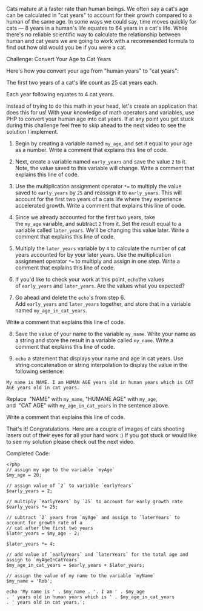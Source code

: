 Cats mature at a faster rate than human beings. We often say a cat's age can be calculated in "cat years" to account for their growth compared to a human of the same age. In some ways we could say, time moves quickly for cats — 8 years in a human's life equates to 64 years in a cat's life. While there's no reliable scientific way to calculate the relationship between human and cat years we are going to work with a recommended formula to find out how old would you be if you were a cat.

Challenge: Convert Your Age to Cat Years

Here's how you convert your age from "human years" to "cat years":

The first two years of a cat's life count as 25 cat years each.

Each year following equates to 4 cat years.

Instead of trying to do this math in your head, let's create an application that does this for us! With your knowledge of math operators and variables, use PHP to convert your human age into cat years. If at any point you get stuck during this challenge feel free to skip ahead to the next video to see the solution I implement.

1. Begin by creating a variable named `my_age`, and set it equal to your age as a number. Write a comment that explains this line of code.

2. Next, create a variable named `early_years` and save the value `2` to it. Note, the value saved to this variable will change. Write a comment that explains this line of code.

3. Use the multiplication assignment operator `*=` to multiply the value saved to `early_years` by `25` and reassign it to `early_years`. This will account for the first two years of a cats life where they experience accelerated growth. Write a comment that explains this line of code.

4. Since we already accounted for the first two years, take the `my_age` variable, and subtract `2` from it. Set the result equal to a variable called `later_years`. We'll be changing this value later. Write a comment that explains this line of code.

5. Multiply the `later_years` variable by `4` to calculate the number of cat years accounted for by your later years. Use the multiplication assignment operator `*=` to multiply and assign in one step. Write a comment that explains this line of code.

6. If you'd like to check your work at this point, `echo`the values of `early_years` and `later_years`. Are the values what you expected?

7. Go ahead and delete the `echo`'s  from step 6. Add `early_years` and `later_years` together, and store that in a variable named `my_age_in_cat_years`.

Write a comment that explains this line of code.

8. Save the value of your name to the variable `my_name`. Write your name as a string and store the result in a variable called `my_name`. Write a comment that explains this line of code.

9. `echo` a statement that displays your name and age in cat years. Use string concatenation or string interpolation to display the value in the following sentence:
```
My name is NAME. I am HUMAN AGE years old in human years which is CAT AGE years old in cat years.
```
Replace  "NAME" with `my_name`, "HUMANE AGE" with `my_age`, and  "CAT AGE" with `my_age_in_cat_years` in the sentence above.

Write a comment that explains this line of code.

That's it! Congratulations. Here are a couple of images of cats shooting lasers out of their eyes for all your hard work :) If you got stuck or would like to see my solution please check out the next video.

Completed Code: 
```
<?php
// assign my age to the variable `myAge`
$my_age = 20;

// assign value of `2` to variable `earlyYears`
$early_years = 2;

// multiply `earlyYears` by `25` to account for early growth rate
$early_years *= 25;

// subtract `2` years from `myAge` and assign to `laterYears` to account for growth rate of a 
// cat after the first two years
$later_years = $my_age - 2;

$later_years *= 4;

// add value of `earlyYears` and `laterYears` for the total age and assign to `myAgeInCatYears`
$my_age_in_cat_years = $early_years + $later_years;

// assign the value of my name to the variable `myName`
$my_name = 'Rob';

echo 'My name is ' . $my_name . '. I am ' . $my_age 
. ' years old in human years which is ' . $my_age_in_cat_years 
. ' years old in cat years.';
```